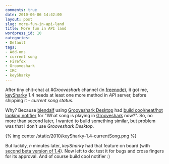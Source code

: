 ```yaml
---
comments: true
date: 2010-06-06 14:42:00
layout: post
slug: more-fun-in-api-land
title: More fun in API land
wordpress_id: 10
categories:
- Default
tags:
- Add-ons
- current song
- Firefox
- Grooveshark
- IRC
- keySharky
---
```


After tiny chit-chat at _#Grooveshark_ channel (in [freenode](http://freenode.net/)), it got me, [keySharky](https://addons.mozilla.org/en-US/firefox/addon/54954/) 1.4 needs at least one more method in _API_ server, before shipping it - _current song status_.

Why? Because [blendalf](http://www.youtube.com/blendalf) using [Grooveshark Desktop](http://www.youtube.com/watch?v=eHwMQkpN27c) had [build cool/neat/hot looking notifier](http://www.youtube.com/watch?v=haAWj9VmDjY) for "What song is playing in [Grooveshark](http://listen.grooveshark.com/) now?". So, no more than second later, I wanted to build something similar, but problem was that I don't use _Grooveshark Desktop_.

{% img center /static/2010/keySharky-1.4-currentSong.png %}

But luckily, _n_ minutes later, _keySharky_ had that feature on board (with [second beta version of 1.4](http://github.com/downloads/intarstudents/keySharky/keySharky-1.4b2.xpi)). Now left to do: test it for bugs and cross fingers for its approval. And of course build cool notifier :)
